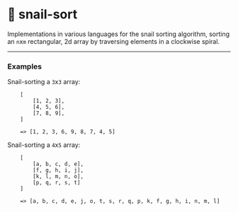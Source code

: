 
# 🐌 snail-sort

Implementations in various languages for the snail sorting
algorithm, sorting an `n`x`m` rectangular, 2d array by
traversing elements in a clockwise spiral.

---

### Examples

Snail-sorting a `3`x`3` array:

```
    [                        
        [1, 2, 3],
        [4, 5, 6],
        [7, 8, 9],
    ]                        

    => [1, 2, 3, 6, 9, 8, 7, 4, 5]
```


Snail-sorting a `4`x`5` array:

```
    [                        
        [a, b, c, d, e],     
        [f, g, h, i, j],     
        [k, l, m, n, o],     
        [p, q, r, s, t]      
    ]                        

    => [a, b, c, d, e, j, o, t, s, r, q, p, k, f, g, h, i, n, m, l]
```

